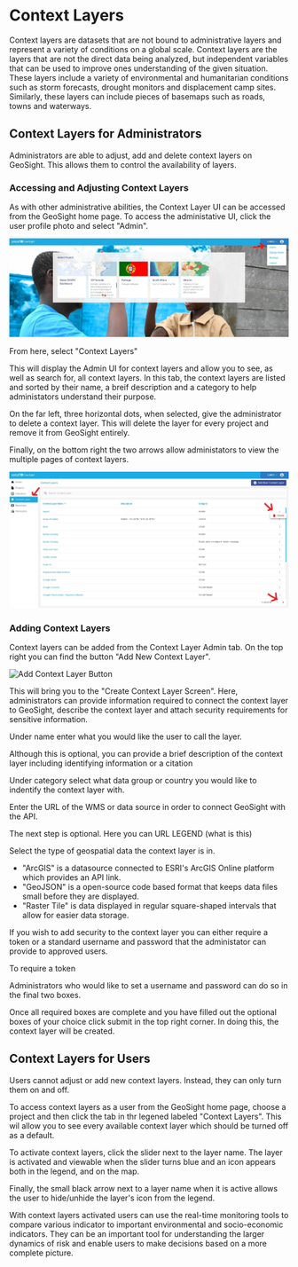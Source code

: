 # Context Layers
Context layers are datasets that are not bound to administrative layers and represent a variety of conditions on a global scale. Context layers are the layers that are not the direct data being analyzed, but independent variables that can be used to improve ones understanding of the given situation. These layers include a variety of environmental and humanitarian conditions such as storm forecasts, drought monitors and displacement camp sites. Similarly, these layers can include pieces of basemaps  such as roads, towns and waterways. 

## Context Layers for Administrators
Administrators are able to adjust, add and delete context layers on GeoSight. This allows them to control the availability of layers.

### Accessing and Adjusting Context Layers
As with other administrative abilities, the Context Layer UI can be accessed from the GeoSight home page. To access the administative UI, click the user profile photo and select "Admin".

![GeoSight Home Page](img/context_layer_access_adminUI.jpg)

From here, select "Context Layers"

This will display the Admin UI for context layers and allow you to see, as well as search for, all context layers. In this tab, the context layers are listed and sorted by their name, a breif description and a category to help administators understand their purpose.

On the far left, three horizontal dots, when selected, give the administrator to delete a context layer. This will delete the layer for every project and remove it from GeoSight entirely. 

Finally, on the bottom right the two arrows allow administators to view the multiple pages of context layers.

![Admin Home Page](img/context_layers_adminUI_view.jpg)

### Adding Context Layers
Context layers can be added from the Context Layer Admin tab. On the top right you can find the button "Add New Context Layer".

![Add Context Layer Button](context_layers_addnewcontextlayer.jpg)

This will bring you to the "Create Context Layer Screen". Here, administrators can provide information required to connect the context layer to GeoSight, describe the context layer and attach security requirements for sensitive information.

Under name enter what you would like the user to call the layer.

Although this is optional, you can provide a brief description of the context layer including identifying information or a citation

Under category select what data group or country you would like to indentify the context layer with.



Enter the URL of the WMS or data source in order to connect GeoSight with the API.



The next step is optional. Here you can URL LEGEND (what is this)



Select the type of geospatial data the context layer is in. 
- "ArcGIS" is a datasource connected to ESRI's ArcGIS Online platform which provides an API link.
- "GeoJSON" is a open-source code based format that keeps data files small before they are displayed.
- "Raster Tile" is data displayed in regular square-shaped intervals that allow for easier data storage.

If you wish to add security to the context layer you can either require a token or a standard username and password that the administator can provide to approved users.



To require a token



Administrators who would like to set a username and password can do so in the final two boxes.

Once all required boxes are complete and you have filled out the optional boxes of your choice click submit in the top right corner. In doing this, the context layer will be created.

## Context Layers for Users
Users cannot adjust or add new context layers. Instead, they can only turn them on and off.

To access context layers as a user from the GeoSight home page, choose a project and then click the tab in thr legened labeled "Context Layers". This wil allow you to see every available context layer which should be turned off as a default. 

To activate context layers, click the slider next to the layer name. The layer is activated and viewable when the slider turns blue and an icon appears both in the legend, and on the map.

Finally, the small black arrow next to a layer name when it is active allows the user to hide/unhide the layer's icon from the legend.

With context layers activated users can use the real-time monitoring tools to compare various indicator to important environmental and socio-economic indicators. They can be an important tool for understanding the larger dynamics of risk and enable users to make decisions based on a more complete picture.
